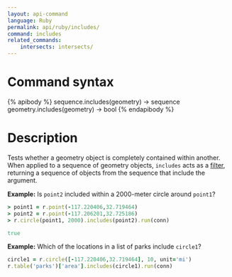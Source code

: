 ```yaml
---
layout: api-command
language: Ruby
permalink: api/ruby/includes/
command: includes
related_commands:
    intersects: intersects/
---
```

# Command syntax #

{% apibody %}
sequence.includes(geometry) &rarr; sequence
geometry.includes(geometry) &rarr; bool
{% endapibody %}

# Description #

Tests whether a geometry object is completely contained within another. When applied to a sequence of geometry objects, `includes` acts as a [filter](/api/ruby/filter), returning a sequence of objects from the sequence that include the argument.


__Example:__ Is `point2` included within a 2000-meter circle around `point1`?

```rb
> point1 = r.point(-117.220406,32.719464)
> point2 = r.point(-117.206201,32.725186)
> r.circle(point1, 2000).includes(point2).run(conn)

true
```

__Example:__ Which of the locations in a list of parks include `circle1`?

```rb
circle1 = r.circle([-117.220406,32.719464], 10, unit='mi')
r.table('parks')['area'].includes(circle1).run(conn)
```
